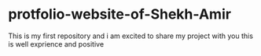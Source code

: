 # protfolio-website-of-Shekh-Amir
This is my first repository and i am excited to share  my project with you this is well exprience and positive
